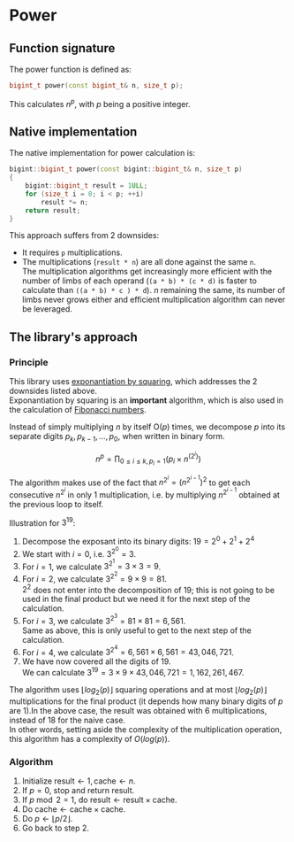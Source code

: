 # Power

## Function signature

The power function is defined as:

```c++
bigint_t power(const bigint_t& n, size_t p);
```

This calculates $n^p$, with $p$ being a positive integer.

## Native implementation

The native implementation for power calculation is:

```c++
bigint::bigint_t power(const bigint::bigint_t& n, size_t p)
{
    bigint::bigint_t result = 1ULL;
    for (size_t i = 0; i < p; ++i)
        result *= n;
    return result;
}
```

This approach suffers from 2 downsides:
 - It requires `p` multiplications.
 - The multiplications (`result * n`) are all done against the same `n`.<br/>
 The multiplication algorithms get increasingly more efficient with the number of limbs of each operand (`(a * b) * (c * d)` is faster to calculate than `((a * b) * c ) * d`). $n$ remaining the same, its number of limbs never grows either and efficient multiplication algorithm can never be leveraged.

 ## The library's approach

 ### Principle

 This library uses [exponantiation by squaring](https://simple.wikipedia.org/wiki/Exponentiation_by_squaring), which addresses the 2 downsides listed above.<br/>Exponantiation by squaring is an **important** algorithm, which is also used in the calculation of [Fibonacci numbers](fibonacci.md).

 Instead of simply multiplying $n$ by itself $\text{O}(p)$ times, we decompose $p$ into its separate digits $p_k, p_{k-1}, \dotsc, p_0$, when written in binary form.

 $$
 n^p = \prod_{0 \leq i \leq k, p_i = 1} \big( p_i \times n^{(2^i)} \big)
 $$

The algorithm makes use of the fact that $n^{2^i} = (n^{2^{i-1}})^2$ to get each consecutive $n^{2^i}$ in only 1 multiplication, i.e. by multiplying $n^{2^{i-1}}$ obtained at the previous loop to itself.

Illustration for $3^{19}$:
1. Decompose the exposant into its binary digits: $19 = 2^0 + 2^1 + 2^4$
2. We start with $i = 0$, i.e. $3^{2^0} = 3$.
3. For $i = 1$, we calculate $3^{2^1} = 3 \times 3 = 9$.
4. For $i = 2$, we calculate $3^{2^2} = 9 \times 9 = 81$.<br/>
$2^2$ does not enter into the decomposition of 19; this is not going to be used in the final product but we need it for the next step of the calculation.
5. For $i = 3$, we calculate $3^{2^3} = 81 \times 81 = 6{,}561$.<br/>
Same as above, this is only useful to get to the next step of the calculation.
6. For $i = 4$, we calculate $3^{2^4} = 6{,}561 \times 6{,}561 = 43{,}046{,}721$.
7. We have now covered all the digits of $19$.<br/>
We can calculate $3^{19} = 3 \times 9 \times 43{,}046{,}721 = 1{,}162{,}261{,}467$.

The algorithm uses $\lfloor log_2(p) \rfloor$ squaring operations and at most $\lfloor log_2(p) \rfloor$ multiplications for the final product (it depends how many binary digits of $p$ are $1$).In the above case, the result was obtained with 6 multiplications, instead of 18 for the naive case.<br/>
In other words, setting aside the complexity of the multiplication operation, this algorithm has a complexity of $O(log(p))$.

### Algorithm

1. Initialize $\text{result} \leftarrow 1, \text{cache} \leftarrow n$.
2. If $p = 0$, stop and return $\text{result}$.
3. If $p \bmod 2 = 1$, do $\text{result} \leftarrow \text{result} \times \text{cache}$.
4. Do $\text{cache} \leftarrow \text{cache} \times \text{cache}$.
5. Do $p \leftarrow \lfloor p / 2 \rfloor$.
6. Go back to step 2.
